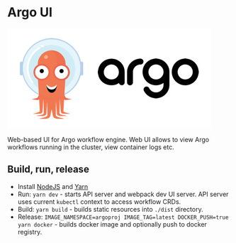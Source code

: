 # Argo UI

![Argo Image](argo.png)

Web-based UI for Argo workflow engine. Web UI allows to view Argo workflows running in the cluster, view container logs etc.

## Build, run, release

* Install [NodeJS](https://nodejs.org/en/download/) and [Yarn](https://yarnpkg.com)
* Run: `yarn dev` - starts API server and webpack dev UI server. API server uses current `kubectl` context to access workflow CRDs.
* Build: `yarn build` - builds static resources into `./dist` directory.
* Release: `IMAGE_NAMESPACE=argoproj IMAGE_TAG=latest DOCKER_PUSH=true yarn docker` - builds docker image and optionally push to docker registry.
